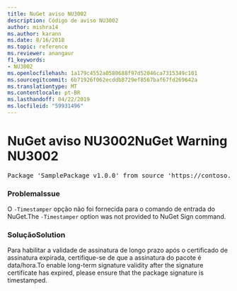 ```yaml
---
title: NuGet aviso NU3002
description: Código de aviso NU3002
author: mishra14
ms.author: karann
ms.date: 8/16/2018
ms.topic: reference
ms.reviewer: anangaur
f1_keywords:
- NU3002
ms.openlocfilehash: 1a179c4552a0580688f97d52046ca7315349c101
ms.sourcegitcommit: 6b71926f062ecddb8729ef8567baf67fd269642a
ms.translationtype: MT
ms.contentlocale: pt-BR
ms.lasthandoff: 04/22/2019
ms.locfileid: "59931496"
---
```

# <a name="nuget-warning-nu3002"></a><span data-ttu-id="40df2-103">NuGet aviso NU3002</span><span class="sxs-lookup"><span data-stu-id="40df2-103">NuGet Warning NU3002</span></span>

<pre>Package 'SamplePackage v1.0.0' from source 'https://contoso.com/index.json': The '-Timestamper' option was not provided. The signed package will not be timestamped. To learn more about this option, please visit https://docs.nuget.org/docs/reference/command-line-reference.</pre>

### <a name="issue"></a><span data-ttu-id="40df2-104">Problema</span><span class="sxs-lookup"><span data-stu-id="40df2-104">Issue</span></span>

<span data-ttu-id="40df2-105">O `-Timestamper` opção não foi fornecida para o comando de entrada do NuGet.</span><span class="sxs-lookup"><span data-stu-id="40df2-105">The `-Timestamper` option was not provided to NuGet Sign command.</span></span>


### <a name="solution"></a><span data-ttu-id="40df2-106">Solução</span><span class="sxs-lookup"><span data-stu-id="40df2-106">Solution</span></span>

<span data-ttu-id="40df2-107">Para habilitar a validade de assinatura de longo prazo após o certificado de assinatura expirada, certifique-se de que a assinatura do pacote é data/hora.</span><span class="sxs-lookup"><span data-stu-id="40df2-107">To enable long-term signature validity after the signature certificate has expired, please ensure that the package signature is timestamped.</span></span>


